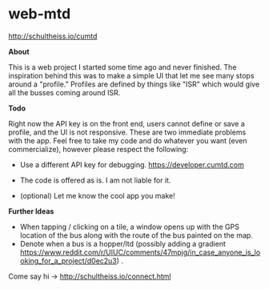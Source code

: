 # web-mtd

http://schultheiss.io/cumtd

**About**

This is a web project I started some time ago and never finished. The inspiration behind this was to make a simple UI that let me see many stops around a "profile." Profiles are defined by things like "ISR" which would give all the busses coming around ISR.

**Todo**

Right now the API key is on the front end, users cannot define or save a profile, and the UI is not responsive. These are two immediate problems with the app. Feel free to take my code and do whatever you want (even commercialize), however please respect the following:

- Use a different API key for debugging. https://developer.cumtd.com
- The code is offered as is. I am not liable for it.

- (optional) Let me know the cool app you make!

**Further Ideas**

- When tapping / clicking on a tile, a window opens up with the GPS location of the bus along with the route of the bus painted on the map.
- Denote when a bus is a hopper/ltd (possibly adding a gradient https://www.reddit.com/r/UIUC/comments/47mpjg/in_case_anyone_is_looking_for_a_project/d0ec2u3) .

Come say hi -> http://schultheiss.io/connect.html
